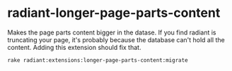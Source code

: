 radiant-longer-page-parts-content
=================================

Makes the page parts content bigger in the datase. If you find radiant is truncating your page, it's probably because the database can't hold all the content. Adding this extension should fix that.

```
rake radiant:extensions:longer-page-parts-content:migrate
```